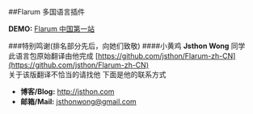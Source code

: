 ##Flarum 多国语言插件

**DEMO:** [Flarum 中国第一站](http://f.szlt.net/)  

###特别鸣谢(排名部分先后，向她们致敬)
####小黄鸡 **Jsthon Wong** 同学  
此语言包原始翻译由他完成 [https://github.com/jsthon/Flarum-zh-CN](https://github.com/jsthon/Flarum-zh-CN)  
关于该版翻译不恰当的请找他 下面是他的联系方式  
* **博客/Blog:** <http://jsthon.com>  
* **邮箱/Mail:** jsthonwong@gmail.com  

